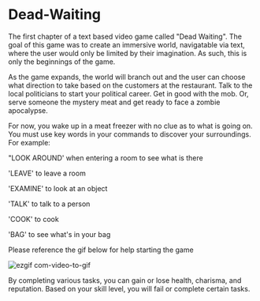 # Dead-Waiting
The first chapter of a text based video game called "Dead Waiting". The goal of this game was to create an immersive world, navigatable via text, where the user would only be limited by their imagination. As such, this is only the beginnings of the game.

As the game expands, the world will branch out and the user can choose what direction to take based on the customers at the restaurant. Talk to the local politicians to start your political career. Get in good with the mob. Or, serve someone the mystery meat and get ready to face a zombie apocalypse.

For now, you wake up in a meat freezer with no clue as to what is going on. You must use key words in your commands to discover your surroundings. For example:

  "LOOK AROUND' when entering a room to see what is there

  'LEAVE' to leave a room

  'EXAMINE' to look at an object

  'TALK' to talk to a person

  'COOK' to cook

  'BAG' to see what's in your bag

Please reference the gif below for help starting the game

![ezgif com-video-to-gif](https://github.com/3thin/Dead-Waiting/assets/90215095/d230d9dc-b5ac-462a-a07a-0b2270b3c647)

By completing various tasks, you can gain or lose health, charisma, and reputation. Based on your skill level, you will fail or complete certain tasks.
